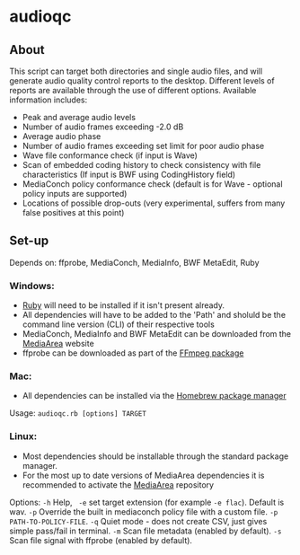 # audioqc

## About

This script can target both directories and single audio files, and will generate audio quality control reports to the desktop. Different levels of reports are available through the use of different options. Available information includes:
* Peak and average audio levels
* Number of audio frames exceeding -2.0 dB
* Average audio phase
* Number of audio frames exceeding set limit for poor audio phase
* Wave file conformance check (if input is Wave)
* Scan of embedded coding history to check consistency with file characteristics (If input is BWF using CodingHistory field)
* MediaConch policy conformance check (default is for Wave - optional policy inputs are supported)
* Locations of possible drop-outs (very experimental, suffers from many false positives at this point)

## Set-up
Depends on: ffprobe, MediaConch, MediaInfo, BWF MetaEdit, Ruby

### Windows:
* [Ruby](https://rubyinstaller.org/) will need to be installed if it isn't present already.
* All dependencies will have to be added to the 'Path' and sholuld be the command line version (CLI) of their respective tools
* MediaConch, MediaInfo and BWF MetaEdit can be downloaded from the [MediaArea](https://mediaarea.net/) website
* ffprobe can be downloaded as part of the [FFmpeg package](https://ffmpeg.org/download.html#build-windows)

### Mac:
* All dependencies can be installed via the [Homebrew package manager](https://brew.sh/)

Usage:  `audioqc.rb [options] TARGET`

### Linux:
* Most dependencies should be installable through the standard package manager.
* For the most up to date versions of MediaArea dependencies it is recommended to activate the [MediaArea](https://mediaarea.net/en/Repos) repository

Options: `-h` Help, ` -e` set target extension (for example `-e flac`). Default is wav. `-p` Override the built in mediaconch policy file with a custom file. `-p PATH-TO-POLICY-FILE`. `-q` Quiet mode - does not create CSV, just gives simple pass/fail in terminal. `-m` Scan file metadata (enabled by default). `-s` Scan file signal with ffprobe (enabled by default).
